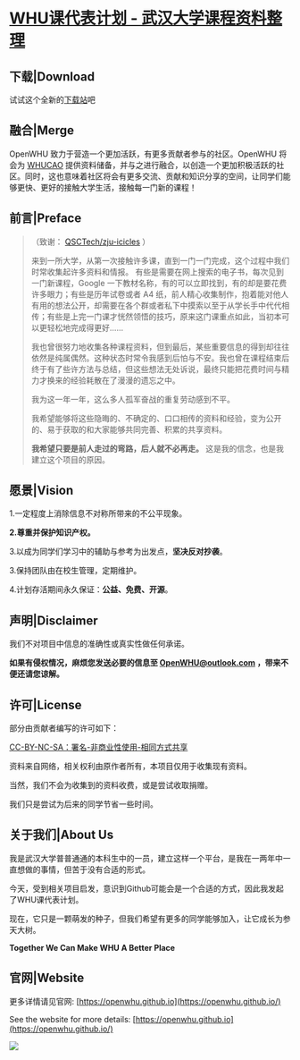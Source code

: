 # [WHU课代表计划 - 武汉大学课程资料整理](https://openwhu.github.io/)

## 下载|Download

试试这个全新的[下载站](https://download.openwhu.cn)吧

## 融合|Merge

OpenWHU 致力于营造一个更加活跃，有更多贡献者参与的社区。OpenWHU 将会为 [WHUCAO](https://github.com/WHUCodingAndOpen) 提供资料储备，并与之进行融合，以创造一个更加积极活跃的社区。同时，这也意味着社区将会有更多交流、贡献和知识分享的空间，让同学们能够更快、更好的接触大学生活，接触每一门新的课程！

## 前言|Preface

> （致谢： [QSCTech/zju-icicles](https://github.com/QSCTech/zju-icicles) ）
>
> 来到一所大学，从第一次接触许多课，直到一门一门完成，这个过程中我们时常收集起许多资料和情报。 有些是需要在网上搜索的电子书，每次见到一门新课程，Google 一下教材名称，有的可以立即找到，有的却是要花费许多眼力；有些是历年试卷或者 A4 纸，前人精心收集制作，抱着能对他人有用的想法公开，却需要在各个群或者私下中摸索以至于从学长手中代代相传；有些是上完一门课才恍然领悟的技巧，原来这门课重点如此，当初本可以更轻松地完成得更好……
>
> 我也曾很努力地收集各种课程资料，但到最后，某些重要信息的得到却往往依然是纯属偶然。这种状态时常令我感到后怕与不安。我也曾在课程结束后终于有了些许方法与总结，但这些想法无处诉说，最终只能把花费时间与精力才换来的经验耗散在了漫漫的遗忘之中。
>
> 我为这一年一年，这么多人孤军奋战的重复劳动感到不平。
>
> 我希望能够将这些隐晦的、不确定的、口口相传的资料和经验，变为公开的、易于获取的和大家能够共同完善、积累的共享资料。
>
> **我希望只要是前人走过的弯路，后人就不必再走。** 这是我的信念，也是我建立这个项目的原因。

## 愿景|Vision

1.一定程度上消除信息不对称所带来的不公平现象。

**2.尊重并保护知识产权。**

3.以成为同学们学习中的辅助与参考为出发点，**坚决反对抄袭**。

3.保持团队由在校生管理，定期维护。

4.计划存活期间永久保证：**公益、免费、开源**。

## 声明|Disclaimer

我们不对项目中信息的准确性或真实性做任何承诺。

**如果有侵权情况，麻烦您发送必要的信息至 [OpenWHU@outlook.com](mailto:OpenWHU@outlook.com) ，带来不便还请您谅解。**

## 许可|License

部分由贡献者编写的许可如下：

[CC-BY-NC-SA：署名-非商业性使用-相同方式共享](https://creativecommons.org/licenses/by-nc-sa/4.0/deed.zh)

资料来自网络，相关权利由原作者所有，本项目仅用于收集现有资料。

当然，我们不会为收集到的资料收费，或是尝试收取捐赠。

我们只是尝试为后来的同学节省一些时间。

## 关于我们|About Us

我是武汉大学普普通通的本科生中的一员，建立这样一个平台，是我在一两年中一直想做的事情，但苦于没有合适的形式。

今天，受到相关项目启发，意识到Github可能会是一个合适的方式，因此我发起了WHU课代表计划。

现在，它只是一颗萌发的种子，但我们希望有更多的同学能够加入，让它成长为参天大树。

**Together We Can Make WHU A Better Place**

## 官网|Website

更多详情请见官网: [https://openwhu.github.io](https://openwhu.github.io/)

See the website for more details: [https://openwhu.github.io](https://openwhu.github.io/)

<img src="https://raw.githubusercontent.com/openwhu/OpenWHU/master/img/OpenWHU.png">
